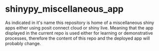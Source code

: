 # shinypy_miscellaneous_app

As indicated in it's name this repository is home of a miscellaneous shiny apps either using posit connect cloud or shiny live. Meaning that the app displayed in the current repo is used either for learning or demonstrative processes, therefore the content of this repo and the deployed app will probably change.
